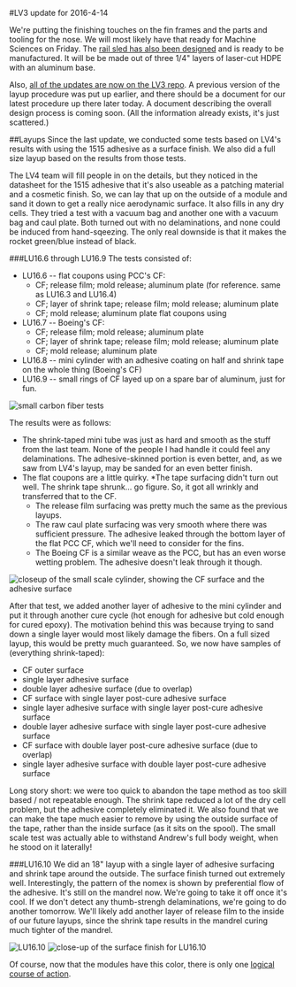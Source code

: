 #LV3 update for 2016-4-14

We're putting the finishing touches on the fin frames and the parts and tooling for the nose. We will most likely have that ready for Machine Sciences on Friday. 
The [rail sled has also been designed](https://github.com/psas/sw-cad-airframe-lv3.0/tree/master/solidWorks/railSled) and is ready to be manufactured. It will be be made out of three 1/4" layers of laser-cut HDPE with an aluminum base.

Also, [all of the updates are now on the LV3 repo](https://github.com/psas/sw-cad-airframe-lv3.0/tree/master/doc/updates). A previous version of the layup procedure was put up earlier, and there should be a document for our latest procedure up there later today.
A document describing the overall design process is coming soon. (All the information already exists, it's just scattered.)

##Layups
Since the last update, we conducted some tests based on LV4's results with using the 1515 adhesive as a surface finish.
We also did a full size layup based on the results from those tests.

The LV4 team will fill people in on the details, but they noticed in the datasheet for the 1515 adhesive that it's also useable as a patching material and a cosmetic finish. So, we can lay that up on the outside of a module and sand it down to get a really nice aerodynamic surface. It also fills in any dry cells.
They tried a test with a vacuum bag and another one with a vacuum bag and caul plate. Both turned out with no delaminations, and none could be induced from hand-sqeezing.
The only real downside is that it makes the rocket green/blue instead of black. 

###LU16.6 through LU16.9
The tests consisted of:
* LU16.6 -- flat coupons using PCC's CF:
	* CF; release film; mold release; aluminum plate (for reference. same as LU16.3 and LU16.4)
	* CF; layer of shrink tape; release film; mold release; aluminum plate
	* CF; mold release; aluminum plate flat coupons using
* LU16.7 -- Boeing's CF:
	* CF; release film; mold release; aluminum plate
	* CF; layer of shrink tape; release film; mold release; aluminum plate
	* CF; mold release; aluminum plate
* LU16.8 -- mini cylinder with an adhesive coating on half and shrink tape on the whole thing (Boeing's CF)
* LU16.9 -- small rings of CF layed up on a spare bar of aluminum, just for fun.

![small carbon fiber tests](coupons.jpg)

The results were as follows:
* The shrink-taped mini tube was just as hard and smooth as the stuff from the last team. None of the people I had handle it could feel any delaminations. The adhesive-skinned portion is even better, and, as we saw from LV4's layup, may be sanded for an even better finish.
* The flat coupons are a little quirky. 
	*The tape surfacing didn't turn out well. The shrink tape shrunk... go figure. So, it got all wrinkly and transferred that to the CF. 
	* The release film surfacing was pretty much the same as the previous layups. 
	* The raw caul plate surfacing was very smooth where there was sufficient pressure. The adhesive leaked through the bottom layer of the flat PCC CF, which we'll need to consider for the fins.
	* The Boeing CF is a similar weave as the PCC, but has an even worse wetting problem. The adhesive doesn't leak through it though.

![closeup of the small scale cylinder, showing the CF surface and the adhesive surface](LU16.8.jpg)

After that test, we added another layer of adhesive to the mini cylinder and put it through another cure cycle (hot enough for adhesive but cold enough for cured epoxy). 
The motivation behind this was because trying to sand down a single layer would most likely damage the fibers. On a full sized layup, this would be pretty much guaranteed. 
So, we now have samples of (everything shrink-taped):
* CF outer surface
* single layer adhesive surface
* double layer adhesive surface (due to overlap)
* CF surface with single layer post-cure adhesive surface
* single layer adhesive surface with single layer post-cure adhesive surface
* double layer adhesive surface with single layer post-cure adhesive surface
* CF surface with double layer post-cure adhesive surface (due to overlap)
* single layer adhesive surface with double layer post-cure adhesive surface

Long story short: we were too quick to abandon the tape method as too skill based / not repeatable enough. The shrink tape reduced a lot of the dry cell problem, but the adhesive completely eliminated it. 
We also found that we can make the tape much easier to remove by using the outside surface of the tape, rather than the inside surface (as it sits on the spool).
The small scale test was actually able to withstand Andrew's full body weight, when he stood on it laterally!

###LU16.10
We did an 18" layup with a single layer of adhesive surfacing and shrink tape around the outside. The surface finish turned out extremely well.
Interestingly, the pattern of the nomex is shown by preferential flow of the adhesive. 
It's still on the mandrel now. We're going to take it off once it's cool. 
If we don't detect any thumb-strengh delaminations, we're going to do another tomorrow. 
We'll likely add another layer of release film to the inside of our future layups, since the shrink tape results in the mandrel curing much tighter of the mandrel.

![LU16.10](LU16.10wide.jpg)
![close-up of the surface finish for LU16.10](LU16.10close.jpg)

Of course, now that the modules have this color, there is only one [logical course of action](pdxTile.jpg).
